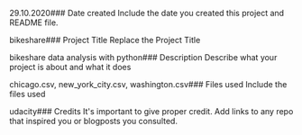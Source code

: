 29.10.2020### Date created
Include the date you created this project and README file.

bikeshare### Project Title
Replace the Project Title

bikeshare data analysis with python### Description
Describe what your project is about and what it does

chicago.csv, new_york_city.csv, washington.csv### Files used
Include the files used

udacity### Credits
It's important to give proper credit. Add links to any repo that inspired you or blogposts you consulted.
